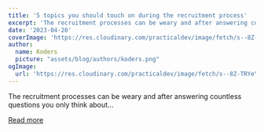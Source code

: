 ```yaml
---
title: '5 topics you should touch on during the recruitment process'
excerpt: 'The recruitment processes can be weary and after answering countless questions you only think about...'
date: '2023-04-20'
coverImage: 'https://res.cloudinary.com/practicaldev/image/fetch/s--8Z-TRYeY--/c_imagga_scale,f_auto,fl_progressive,h_420,q_auto,w_1000/https://dev-to-uploads.s3.amazonaws.com/uploads/articles/rud7hh7ycz9gpbf40wu5.jpg'
author:
  name: Koders
  picture: "assets/blog/authors/koders.png"
ogImage:
  url: 'https://res.cloudinary.com/practicaldev/image/fetch/s--8Z-TRYeY--/c_imagga_scale,f_auto,fl_progressive,h_420,q_auto,w_1000/https://dev-to-uploads.s3.amazonaws.com/uploads/articles/rud7hh7ycz9gpbf40wu5.jpg'
---
```


The recruitment processes can be weary and after answering countless questions you only think about...

[Read more](https://dev.to/emphie/5-topics-you-should-touch-on-during-the-recruitment-process-3hgh)
